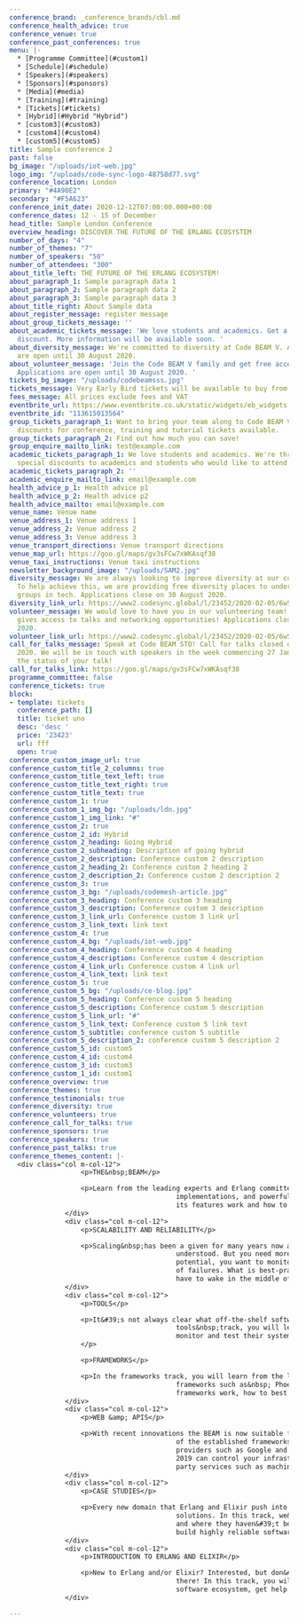 ```yaml
---
conference_brand: _conference_brands/cbl.md
conference_health_advice: true
conference_venue: true
conference_past_conferences: true
menu: |-
  * [Programme Committee](#custom1)
  * [Schedule](#schedule)
  * [Speakers](#speakers)
  * [Sponsors](#sponsors)
  * [Media](#media)
  * [Training](#training)
  * [Tickets](#tickets)
  * [Hybrid](#Hybrid "Hybrid")
  * [custom3](#custom3)
  * [custom4](#custom4)
  * [custom5](#custom5)
title: Sample conference 2
past: false
bg_image: "/uploads/iot-web.jpg"
logo_img: "/uploads/code-sync-logo-48758d77.svg"
conference_location: London
primary: "#4A90E2"
secondary: "#F5A623"
conference_init_date: 2020-12-12T07:00:00.000+00:00
conference_dates: 12 - 15 of December
head_title: Sample London Conference
overview_heading: DISCOVER THE FUTURE OF THE ERLANG ECOSYSTEM
number_of_days: "4"
number_of_themes: "7"
number_of_speakers: "50"
number_of_attendees: "300"
about_title_left: THE FUTURE OF THE ERLANG ECOSYSTEM!
about_paragraph_1: Sample paragraph data 1
about_paragraph_2: Sample paragraph data 2
about_paragraph_3: Sample paragraph data 3
about_title_right: About Sample data
about_register_message: register message
about_group_tickets_message: ''
about_academic_tickets_message: 'We love students and academics. Get a special academic
  discount. More information will be available soon. '
about_diversity_message: We're committed to diversity at Code BEAM V. Applications
  are open until 30 August 2020.
about_volunteer_message: 'Join the Code BEAM V family and get free access to the conference!
  Applications are open until 30 August 2020. '
tickets_bg_image: "/uploads/codebeamsss.jpg"
tickets_message: Very Early Bird tickets will be available to buy from 28 Nov.
fees_message: All prices exclude fees and VAT
eventbrite_url: https://www.eventbrite.co.uk/static/widgets/eb_widgets.js
eventbrite_id: "113615013564"
group_tickets_paragraph_1: Want to bring your team along to Code BEAM V? We have group
  discounts for conference, training and tutorial tickets available.
group_tickets_paragraph_2: Find out how much you can save!
group_enquire_mailto_link: test@example.com
academic_tickets_paragraph_1: We love students and academics. We're thrilled to offer
  special discounts to academics and students who would like to attend Code BEAM V.
academic_tickets_paragraph_2: ''
academic_enquire_mailto_link: email@example.com
health_advice_p_1: Health advice p1
health_advice_p_2: Health advice p2
health_advice_mailto: email@example.com
venue_name: Venue name
venue_address_1: Venue address 1
venue_address_2: Venue address 2
venue_address_3: Venue address 3
venue_transport_directions: Venue transport directions
venue_map_url: https://goo.gl/maps/gv3sFCw7xWKAsqf38
venue_taxi_instructions: Venue taxi instructions
newsletter_background_image: "/uploads/SAM2.jpg"
diversity_message: We are always looking to improve diversity at our conferences.
  To help achieve this, we are providing free diversity places to under-represented
  groups in tech. Applications close on 30 August 2020.
diversity_link_url: https://www2.codesync.global/l/23452/2020-02-05/6w586v
volunteer_message: We would love to have you in our volunteering team! Helping out
  gives access to talks and networking opportunities! Applications close on 30 August
  2020.
volunteer_link_url: https://www2.codesync.global/l/23452/2020-02-05/6w586s
call_for_talks_message: Speak at Code BEAM STO! Call for talks closed on 17 January
  2020. We will be in touch with speakers in the week commencing 27 January about
  the status of your talk!
call_for_talks_link: https://goo.gl/maps/gv3sFCw7xWKAsqf38
programme_committee: false
conference_tickets: true
block:
- template: tickets
  conference_path: []
  title: ticket uno
  desc: 'desc '
  price: '23423'
  url: fff
  open: true
conference_custom_image_url: true
conference_custom_title_2_columns: true
conference_custom_title_text_left: true
conference_custom_title_text_right: true
conference_custom_title_text: true
conference_custom_1: true
conference_custom_1_img_bg: "/uploads/ldn.jpg"
conference_custom_1_img_link: "#"
conference_custom_2: true
conference_custom_2_id: Hybrid
conference_custom_2_heading: Going Hybrid
conference_custom_2_subheading: Description of going hybrid
conference_custom_2_description: Conference custom 2 description
conference_custom_2_heading_2: Conference custom 2 heading 2
conference_custom_2_description_2: Conference custom 2 description 2
conference_custom_3: true
conference_custom_3_bg: "/uploads/codemesh-article.jpg"
conference_custom_3_heading: Conference custom 3 heading
conference_custom_3_description: Conference custom 3 description
conference_custom_3_link_url: Conference custom 3 link url
conference_custom_3_link_text: link text
conference_custom_4: true
conference_custom_4_bg: "/uploads/iot-web.jpg"
conference_custom_4_heading: Conference custom 4 heading
conference_custom_4_description: Conference custom 4 description
conference_custom_4_link_url: Conference custom 4 link url
conference_custom_4_link_text: link text
conference_custom_5: true
conference_custom_5_bg: "/uploads/ce-blog.jpg"
conference_custom_5_heading: Conference custom 5 heading
conference_custom_5_description: Conference custom 5 description
conference_custom_5_link_url: "#"
conference_custom_5_link_text: Conference custom 5 link text
conference_custom_5_subtitle: conference custom 5 subtitle
conference_custom_5_description_2: conference custom 5 description 2
conference_custom_5_id: custom5
conference_custom_4_id: custom4
conference_custom_3_id: custom3
conference_custom_1_id: custom1
conference_overview: true
conference_themes: true
conference_testimonials: true
conference_diversity: true
conference_volunteers: true
conference_call_for_talks: true
conference_sponsors: true
conference_speakers: true
conference_past_talks: true
conference_themes_content: |-
  <div class="col m-col-12">
                  <p>THE&nbsp;BEAM</p>

                  <p>Learn from the leading experts and Erlang committers about new language constructs, VM
                                          implementations, and powerful libraries which form the Erlang eco-system. You will learn how many of
                                          its features work and how to best use them to write fast and efficient code.</p>
              </div>
              <div class="col m-col-12">
                  <p>SCALABILITY AND RELIABILITY</p>

                  <p>Scaling&nbsp;has been a given for many years now and the BEAM supervision concepts are well
                                          understood. But you need more, much more. You want to build distributed clusters of massive
                                          potential, you want to monitor your systems and automatically provision replacement hardware in case
                                          of failures. What is best-practice? What are the big players doing? How do you ensure you don&#39;t
                                          have to wake in the middle of the night?</p>
              </div>
              <div class="col m-col-12">
                  <p>TOOLS</p>

                  <p>It&#39;s not always clear what off-the-shelf software is useful in production-quality systems. In the
                                          tools&nbsp;track, you will learn what existing production systems&#39; maintainers are using to
                                          monitor and test their systems via war stories and experience reports of novice and expert users.
                  </p>

                  <p>FRAMEWORKS</p>

                  <p>In the frameworks track, you will learn from the leading experts and committers about new and leading
                                          frameworks such as&nbsp; Phoenix, MongooseIM, Nerves and RabbitMQ. You will find out how these
                                          frameworks work, how to best use them and where not to use them.</p>
              </div>
              <div class="col m-col-12">
                  <p>WEB &amp; APIS</p>

                  <p>With recent innovations the BEAM is now suitable for rapid web application development and gives any
                                          of the established frameworks a run for their money. Much work has been done to integrate with cloud
                                          providers such as Google and Amazon, and containerisation such as Docker and Kubernetes. The BEAM of
                                          2019 can control your infrastructure, write Google documents, and is ideal for integrating with 3rd
                                          party services such as machine learning, and payment providers.</p>
              </div>
              <div class="col m-col-12">
                  <p>CASE STUDIES</p>

                  <p>Every new domain that Erlang and Elixir push into brings a new class of problems and a new class of
                                          solutions. In this track, we&#39;ll learn from other&#39;s experience, where things have been peachy
                                          and where they haven&#39;t been so much. We&#39;ll all walk away with a more clear idea of how to
                                          build highly reliable software.</p>
              </div>
              <div class="col m-col-12">
                  <p>INTRODUCTION TO ERLANG AND ELIXIR</p>

                  <p>New to Erlang and/or Elixir? Interested, but don&#39;t know quite where to dig in? We&#39;ve all been
                                          there! In this track, you will learn from other&#39;s experience, get a sense of the lay of the
                                          software ecosystem, get help from the community and contribute back for everyone&#39;s benefit.</p>
              </div>

---
```

